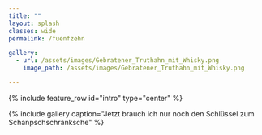 ```yaml
---
title: ""
layout: splash
classes: wide
permalink: /fuenfzehn

gallery: 
  - url: /assets/images/Gebratener_Truthahn_mit_Whisky.png
    image_path: /assets/images/Gebratener_Truthahn_mit_Whisky.png

---
```


{% include feature_row id="intro" type="center" %}

{% include gallery caption="Jetzt brauch ich nur noch den Schlüssel zum Schanpschschränksche" %}
